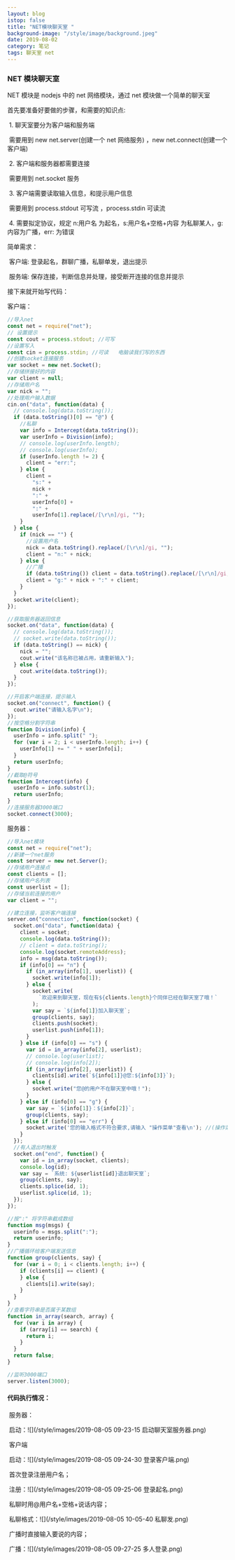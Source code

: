 ```yaml
---
layout: blog
istop: false
title: "NET模块聊天室 "
background-image: "/style/image/background.jpeg"
date: 2019-08-02
category: 笔记
tags: 聊天室 net
---
```


### NET 模块聊天室

NET 模块是 nodejs 中的 net 网络模块，通过 net 模块做一个简单的聊天室

首先要准备好要做的步骤，和需要的知识点:

​ 1. 聊天室要分为客户端和服务端

​ 需要用到 new net.server(创建一个 net 网络服务) ，new net.connect(创建一个客户端)

​ 2. 客户端和服务器都需要连接

​ 需要用到 net.socket 服务

​ 3. 客户端需要读取输入信息，和提示用户信息

​ 需要用到 process.stdout 可写流 ，process.stdin 可读流

​ 4. 需要拟定协议，规定 n:用户名 为起名，s:用户名+空格+内容 为私聊某人，g:内容为广播，err: 为错误

简单需求：

​ 客户端: 登录起名，群聊广播，私聊单发，退出提示

​ 服务端: 保存连接，判断信息并处理，接受断开连接的信息并提示

接下来就开始写代码：

客户端：

```js
//导入net
const net = require("net");
// 设置提示
const cout = process.stdout; //可写
//设置写入
const cin = process.stdin; //可读   电脑读我们写的东西
//创建socket连接服务
var socket = new net.Socket();
//存储拼接好的内容
var client = null;
//存储用户名
var nick = "";
//处理用户输入数据
cin.on("data", function(data) {
  // console.log(data.toString());
  if (data.toString()[0] == "@") {
    //私聊
    var info = Intercept(data.toString());
    var userInfo = Division(info);
    // console.log(userInfo.length);
    // console.log(userInfo);
    if (userInfo.length != 2) {
      client = "err:";
    } else {
      client =
        "s:" +
        nick +
        ":" +
        userInfo[0] +
        ":" +
        userInfo[1].replace(/[\r\n]/gi, "");
    }
  } else {
    if (nick == "") {
      //设置用户名
      nick = data.toString().replace(/[\r\n]/gi, "");
      client = "n:" + nick;
    } else {
      //广播
      if (data.toString()) client = data.toString().replace(/[\r\n]/gi, "");
      client = "g:" + nick + ":" + client;
    }
  }
  socket.write(client);
});

//获取服务器返回信息
socket.on("data", function(data) {
  // console.log(data.toString());
  // socket.write(data.toString());
  if (data.toString() == nick) {
    nick = "";
    cout.write("该名称已被占用，请重新输入");
  } else {
    cout.write(data.toString());
  }
});

//开启客户端连接，提示输入
socket.on("connect", function() {
  cout.write("请输入名字\n");
});
//按空格分割字符串
function Division(info) {
  userInfo = info.split(" ");
  for (var i = 2; i < userInfo.length; i++) {
    userInfo[1] += " " + userInfo[i];
  }
  return userInfo;
}
//截取@符号
function Intercept(info) {
  userInfo = info.substr(1);
  return userInfo;
}
//连接服务器3000端口
socket.connect(3000);
```

服务器：

```js
//导入net模块
const net = require("net");
//新建一个net服务
const server = new net.Server();
//存储用户连接点
const clients = [];
//存储用户名列表
const userlist = [];
//存储当前连接的用户
var client = "";

//建立连接，监听客户端连接
server.on("connection", function(socket) {
  socket.on("data", function(data) {
    client = socket;
    console.log(data.toString());
    // client = data.toString();
    console.log(socket.remoteAddress);
    info = msg(data.toString());
    if (info[0] == "n") {
      if (in_array(info[1], userlist)) {
        socket.write(info[1]);
      } else {
        socket.write(
          `欢迎来到聊天室，现在有${clients.length}个同伴已经在聊天室了哦！`
        );
        var say = `${info[1]}加入聊天室`;
        group(clients, say);
        clients.push(socket);
        userlist.push(info[1]);
      }
    } else if (info[0] == "s") {
      var id = in_array(info[2], userlist);
      // console.log(userlist);
      // console.log(info[2]);
      if (in_array(info[2], userlist)) {
        clients[id].write(`${info[1]}@您:${info[3]}`);
      } else {
        socket.write("您@的用户不在聊天室中哦！");
      }
    } else if (info[0] == "g") {
      var say = `${info[1]}：${info[2]}`;
      group(clients, say);
    } else if (info[0] == "err") {
      socket.write('您的输入格式不符合要求,请输入 "操作菜单"查看\n'); //(操作菜单没写)
    }
  });
  //有人退出时触发
  socket.on("end", function() {
    var id = in_array(socket, clients);
    console.log(id);
    var say = `系统: ${userlist[id]}退出聊天室`;
    group(clients, say);
    clients.splice(id, 1);
    userlist.splice(id, 1);
  });
});

//按":" 将字符串截成数组
function msg(msgs) {
  userinfo = msgs.split(":");
  return userinfo;
}
//广播循环给客户端发送信息
function group(clients, say) {
  for (var i = 0; i < clients.length; i++) {
    if (clients[i] == client) {
    } else {
      clients[i].write(say);
    }
  }
}
//查看字符串是否属于某数组
function in_array(search, array) {
  for (var i in array) {
    if (array[i] == search) {
      return i;
    }
  }
  return false;
}

//监听3000端口
server.listen(3000);
```

#### 代码执行情况：

​ 服务器：

​ 启动：![](/style/images/2019-08-05 09-23-15 启动聊天室服务器.png)

​ 客户端

​ 启动：![](/style/images/2019-08-05 09-24-30 登录客户端.png)

​ 首次登录注册用户名；

​ 注册：![](/style/images/2019-08-05 09-25-06 登录起名.png)

​ 私聊时用@用户名+空格+说话内容；

​ 私聊格式：![](/style/images/2019-08-05 10-05-40 私聊发.png)

​ 广播时直接输入要说的内容；

​ 广播：![](/style/images/2019-08-05 09-27-25 多人登录.png)
